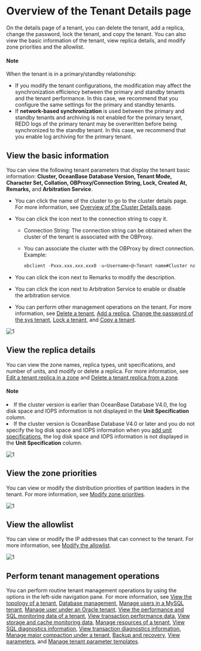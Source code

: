 # Overview of the Tenant Details page

On the details page of a tenant, you can delete the tenant, add a replica, change the password, lock the tenant, and copy the tenant. You can also view the basic information of the tenant, view replica details, and modify zone priorities and the allowlist.

<main id="notice" type='explain'><h4>Note</h4><p>

When the tenant is in a primary/standby relationship:

<ul><li>If you modify the tenant configurations, the modification may affect the synchronization efficiency between the primary and standby tenants and the tenant performance. In this case, we recommend that you configure the same settings for the primary and standby tenants. </li>

<li>If <b>network-based synchronization</b> is used between the primary and standby tenants and archiving is not enabled for the primary tenant, REDO logs of the primary tenant may be overwritten before being synchronized to the standby tenant. In this case, we recommend that you enable log archiving for the primary tenant. </li></ul>

</p></main>

## View the basic information

You can view the following tenant parameters that display the tenant basic information: **Cluster, OceanBase Database Version, Tenant Mode, Character Set, Collation, OBProxy/Connection String, Lock, Created At, Remarks,** and **Arbitration Service**.

* You can click the name of the cluster to go to the cluster details page. For more information, see [Overview of the Cluster Details page](../../600.cluster-functions/300.manage-a-cluster/200.overview-of-the-cluster-details-page.md).

* You can click the icon next to the connection string to copy it.

  * Connection String: The connection string can be obtained when the cluster of the tenant is associated with the OBProxy.

  * You can associate the cluster with the OBProxy by direct connection. Example:

      ```sql
      obclient -Pxxx.xxx.xxx.xxx0 -u<Username>@<Tenant name#Cluster name> -P2883 -p****** -c -A sys
      ```

* You can click the icon next to Remarks to modify the description.

* You can click the icon next to Arbitration Service to enable or disable the arbitration service.

* You can perform other management operations on the tenant. For more information, see [Delete a tenant](../600.manage-a-tenant/400.delete-a-tenant.md), [Add a replica](../1000.manage-tenant-replica/200.create-a-replica.md), [Change the password of the sys tenant](../600.manage-a-tenant/500.change-the-sysy-tenant-password.md), [Lock a tenant](../600.manage-a-tenant/300.locked-a-tenant.md), and [Copy a tenant](../600.manage-a-tenant/200.replication-a-tenant.md).

![1](https://obbusiness-private.oss-cn-shanghai.aliyuncs.com/doc/img/ocp/420/420-en/%E7%A7%9F%E6%88%B7%E5%9F%BA%E6%9C%AC%E4%BF%A1%E6%81%AF.png)

## View the replica details

You can view the zone names, replica types, unit specifications, and number of units, and modify or delete a replica. For more information, see [Edit a tenant replica in a zone](../1000.manage-tenant-replica/300.edit-a-replica-of-a-tenant-in-a-private-zone.md) and [Delete a tenant replica from a zone](../1000.manage-tenant-replica/400.delete-a-replica-of-a-tenant-in-a-private-zone.md).

<main id="notice" type='explain'>

<h4>Note</h4>

<p><li>If the cluster version is earlier than OceanBase Database V4.0, the log disk space and IOPS information is not displayed in the <b>Unit Specification</b> column.</li><li>If the cluster version is OceanBase Database V4.0 or later and you do not specify the log disk space and IOPS information when you <a href="../400.manage-unit-specification.md">add unit specifications</a>, the log disk space and IOPS information is not displayed in the <b>Unit Specification</b> column.</li></p>

</main>

![1](https://obbusiness-private.oss-cn-shanghai.aliyuncs.com/doc/img/ocp/420/420-en/%E6%9F%A5%E7%9C%8B%E5%89%AF%E6%9C%AC%E8%AF%A6%E6%83%85.png)

## View the zone priorities

You can view or modify the distribution priorities of partition leaders in the tenant. For more information, see [Modify zone priorities](../800.modify-a-zone-priority.md).

![1](https://obbusiness-private.oss-cn-shanghai.aliyuncs.com/doc/img/ocp/420/420-en/zone%E4%BC%98%E5%85%88%E7%BA%A7.png)

## View the allowlist

You can view or modify the IP addresses that can connect to the tenant. For more information, see [Modify the allowlist](../700.modify-the-whitelist.md).

![1](https://obbusiness-private.oss-cn-shanghai.aliyuncs.com/doc/img/ocp/420/420-en/%E7%99%BD%E5%90%8D%E5%8D%95.png)

## Perform tenant management operations

You can perform routine tenant management operations by using the options in the left-side navigation pane. For more information, see [View the topology of a tenant](../900.manage-tenant-topulogy/100.view-the-tenant-topology.md), [Database management](../1100.database-management.md), [Manage users in a MySQL tenant](../1200.manage-users-and-permissions-under-tenants/100.user-management-under-a-mysql-tenant.md), [Manage user under an Oracle tenant](../1200.manage-users-and-permissions-under-tenants/200.user-management-under-an-oracle-tenant/100.oracle-tenant-user-management.md), [View the performance and SQL monitoring data of a tenant](../../900.monitoring-and-alerts-functions/100.performance-monitoring-overview/400.view-tenant-performance-and-sql.md), [View transaction performance data](../../900.monitoring-and-alerts-functions/100.performance-monitoring-overview/500.view-transaction-performance.md), [View storage and cache monitoring data](../../900.monitoring-and-alerts-functions/100.performance-monitoring-overview/600.view-storage-and-cache-performance.md), [Manage resources of a tenant](../500.ocp-resource-unit-specifications.md), [View SQL diagnostics information](../../1000.diagnosis-and-tuning-fuctions/100.manage-sql-diagnosis/300.suspicious-sql-diagnostics.md), [View transaction diagnostics information](../../1000.diagnosis-and-tuning-fuctions/200.manage-transaction-diagnostics/200.view-transaction-diagnosis.md), [Manage major compaction under a tenant](../1400.manage-tenant-merge/200.details-of-tenant-major-compaction.md), [Backup and recovery](../../1100.backup-and-restoration-functions/400.backup-now/200.back-up-tenant-now.md), [View parameters](../1500.manage-tenant-parameter-templates.md), and [Manage tenant parameter templates](../1600.manage-tenant-parameters/100.view-the-tenant-parameter.md).
